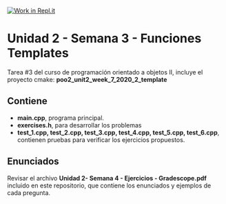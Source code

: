 [![Work in Repl.it](https://classroom.github.com/assets/work-in-replit-14baed9a392b3a25080506f3b7b6d57f295ec2978f6f33ec97e36a161684cbe9.svg)](https://classroom.github.com/online_ide?assignment_repo_id=4811494&assignment_repo_type=AssignmentRepo)
# Unidad 2 - Semana 3 - Funciones Templates
Tarea #3 del curso de programación orientado a objetos II, incluye el proyecto cmake: **poo2_unit2_week_7_2020_2_template**

## Contiene
- **main.cpp**, programa principal.  
- **exercises.h**, para desarrollar los problemas   
- **test_1.cpp, test_2.cpp, test_3.cpp, test_4.cpp, test_5.cpp, test_6.cpp**, contienen pruebas para verificar los ejercicios propuestos.  

## Enunciados 
Revisar el archivo **Unidad 2- Semana 4 - Ejercicios - Gradescope.pdf** incluido en este repositorio, que contiene los enunciados y ejemplos de cada pregunta.
